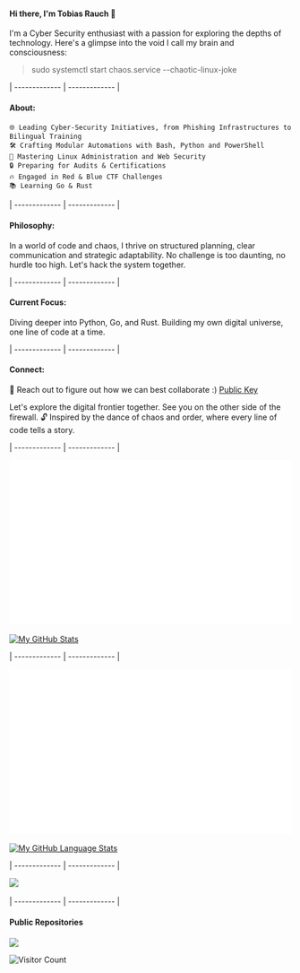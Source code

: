#### Hi there, I'm Tobias Rauch 👋

I'm a Cyber Security enthusiast with a passion for exploring the depths of technology. Here's a glimpse into the void I call my brain and consciousness:


> sudo systemctl start chaos.service --chaotic-linux-joke

| ------------- | ------------- |
#### About:

    🌐 Leading Cyber-Security Initiatives, from Phishing Infrastructures to Bilingual Training
    🛠️ Crafting Modular Automations with Bash, Python and PowerShell
    🐧 Mastering Linux Administration and Web Security
    🔒 Preparing for Audits & Certifications
    🔥 Engaged in Red & Blue CTF Challenges
    📚️ Learning Go & Rust

| ------------- | ------------- |
#### Philosophy:

In a world of code and chaos, I thrive on structured planning, clear communication and strategic adaptability. No challenge is too daunting, no hurdle too high. Let's hack the system together.

| ------------- | ------------- |
#### Current Focus:

Diving deeper into Python, Go, and Rust. 
Building my own digital universe, one line of code at a time.

| ------------- | ------------- |
#### Connect:

📧 Reach out to figure out how we can best collaborate :)
<a href="https://github.com/tobias-rauch/tobias-rauch/raw/main/7AEB292A8DCD562898D3C2D64B31E5B03FAB4761.asc">Public Key</a>


Let's explore the digital frontier together. See you on the other side of the firewall. 🔓
Inspired by the dance of chaos and order, where every line of code tells a story.



| ------------- | ------------- |

![](https://raw.githubusercontent.com/tobias-rauch/github-stats/master/generated/overview.svg#gh-dark-mode-only)

[![My GitHub Stats](https://github-readme-stats.vercel.app/api/?username=tobias-rauch&count_private=true&theme=tokyonight&showicons=true)]()


| ------------- | ------------- |

![](https://raw.githubusercontent.com/tobias-rauch/github-stats/master/generated/languages.svg#gh-dark-mode-only)

[![My GitHub Language Stats](https://github-readme-stats.vercel.app/api/top-langs/?username=tobias-rauch&langs_count=5&theme=tokyonight)]()

| ------------- | ------------- |

<img src="https://github-readme-streak-stats.herokuapp.com/?user=philmalle&theme=vue-dark&background=0d1117&hide_border=true">

| ------------- | ------------- |

#### Public Repositories

<a href="https://github.com/tobias-rauch/tobias-rauch">
  <img align="center" src="https://github-readme-stats.vercel.app/api/pin/?username=tobias-rauch&repo=tobias-rauch&theme=buefy" />
</a>






![Visitor Count](https://profile-counter.glitch.me/{tobias-rauch}/count.svg)

